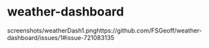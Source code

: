 # weather-dashboard



screenshots/weatherDash1.pnghttps://github.com/FSGeoff/weather-dashboard/issues/1#issue-721083135
